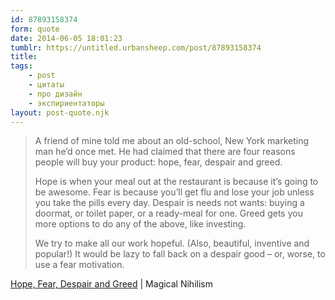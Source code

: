 ```yaml
---
id: 87893158374
form: quote
date: 2014-06-05 18:01:23
tumblr: https://untitled.urbansheep.com/post/87893158374
title: 
tags:
    - post
    - цитаты
    - про дизайн
    - экспириентаторы
layout: post-quote.njk
---
```


<blockquote>
<p>A friend of mine told me about an old-school, New York marketing man he’d once met. He had claimed that there are four reasons people will buy your product: hope, fear, despair and greed.</p>

<p>Hope is when your meal out at the restaurant is because it’s going to be awesome. Fear is because you’ll get flu and lose your job unless you take the pills every day. Despair is needs not wants: buying a doormat, or toilet paper, or a ready-meal for one. Greed gets you more options to do any of the above, like investing.</p>

<p>We try to make all our work hopeful. (Also, beautiful, inventive and popular!) It would be lazy to fall back on a despair good – or, worse, to use a fear motivation.</p>
</blockquote>

<a href="http://magicalnihilism.com/2013/11/04/hope-fear-despair-and-greed/">Hope, Fear, Despair and Greed</a> | Magical Nihilism
